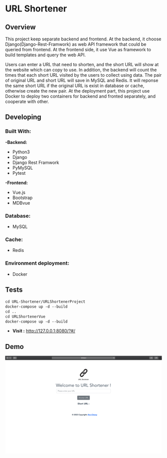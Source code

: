 # URL Shortener

## Overview
This project keep separate backend and frontend. At the backend, it choose Django(Django-Rest-Framwork) as web API framework that could be queried from frontend. At the frontend side, it use Vue as framework to build templates and query the web API.

Users can enter a URL that need to shorten, and the short URL will show at the website which can copy to use. In addition, the backend will count the times that each short URL visited by the users to collect using data. The pair of original URL and short URL will save in MySQL and Redis. It will reponse the same short URL if the original URL is exist in database or cache, otherwise create the new pair. At the deployment part, this project use Docker to deploy two containers for backend and fronted separately, and cooperate with other.

## Developing
### Built With:
**-Backend:**
* Python3
* Django
* Django Rest Framwork
* PyMySQL
* Pytest

**-Frontend:**
* Vue.js
* Bootstrap
* MDBvue

### Database:
* MySQL

### Cache:
* Redis

### Environment deployment:
* Docker

## Tests 
```
cd URL-Shortener/URLShortenerProject
docker-compose up -d --build
cd ..
cd URLShortenerVue
docker-compose up -d --build
```
* **Visit :** http://127.0.0.1:8080/?#/

## Demo
![Demo](https://github.com/Rex-Chiang/URL-Shortener/blob/main/Demo.gif)
